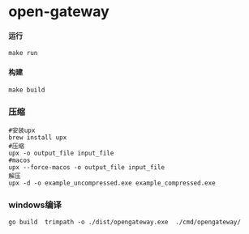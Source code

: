 # open-gateway

#### 运行
```shell
make run
```

#### 构建
```shell
make build
```

### 压缩
```shell
#安装upx
brew install upx
#压缩
upx -o output_file input_file
#macos
upx --force-macos -o output_file input_file
解压
upx -d -o example_uncompressed.exe example_compressed.exe
```

### windows编译
```shell
go build  trimpath -o ./dist/opengateway.exe  ./cmd/opengateway/
```
